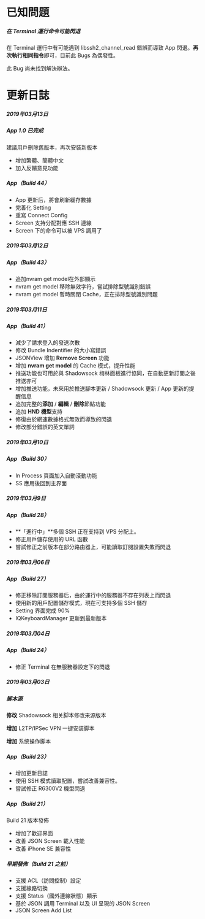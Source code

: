 # 已知問題

##### 在 Terminal 運行命令可能閃退

在 Terminal 運行中有可能遇到 libssh2_channel_read 錯誤而導致 App 閃退。**再次執行相同指令**即可，目前此 Bugs 為偶發性。

此 Bug 尚未找到解決辦法。



# 更新日誌

##### 2019年03月13日

##### App 1.0 已完成

建議用戶刪除舊版本，再次安裝新版本

* 增加繁體、簡體中文
* 加入反饋意見功能

##### App（Build 44）

* App 更新后，將會刷新緩存數據
* 完善化 Setting
* 重寫 Connect Config
* Screen 支持分配對應 SSH 連線
* Screen 下的命令可以被 VPS 調用了

##### 2019年03月12日

##### App（Build 43）

* 追加nvram get model在外部顯示
* nvram get model 移除無效字符，嘗試排除型號識別錯誤
* nvram get model 暫時關閉 Cache，正在排除型號識別問題

##### 2019年03月11日

##### App（Build 41）

* 減少了請求登入的發送次數
* 修改 Bundle Indentifier 的大小寫錯誤
* JSONView 增加 **Remove Screen** 功能
* 增加 **nvram get model** 的 Cache 模式，提升性能
* 推送功能也可用於與 Shadowsock 梅林面板進行協同，在自動更新訂閱之後推送亦可
* 增加推送功能，未來用於推送腳本更新 / Shadowsock 更新 / App 更新的提醒信息
* 追加完整的**添加** / **編輯** / **刪除**節點功能
* 追加 **HND 機型**支持
* 修復由於網速數據格式無效而導致的閃退
* 修改部分錯誤的英文單詞

##### 2019年03月10日

##### App（Build 30）

* In Process 頁面加入自動滾動功能
* SS 應用後回到主界面

##### 2019年03月9日

##### App（Build 28）

* **「進行中」**多個 SSH 正在支持到 VPS 分配上。
* 修正用戶儲存使用的 URL 函數
* 嘗試修正之前版本在部分路由器上，可能讀取訂閱設置失敗而閃退

##### 2019年03月06日

##### App（Build 27）

* 修正移除訂閱服務器后，由於運行中的服務器不存在列表上而閃退
* 使用新的用戶配置儲存模式，現在可支持多個 SSH 儲存
* Setting 界面完成 90%
* IQKeyboardManager 更新到最新版本

##### 2019年03月04日

##### App（Build 24）

* 修正 Terminal 在無服務器設定下的閃退

##### 2019年03月03日

##### 脚本源

**修改** Shadowsock 相关脚本修改来源版本

**增加** L2TP/IPSec VPN 一键安装脚本

**增加** 系统操作脚本

##### App（Build 23）

* 增加更新日誌
* 使用 SSH 模式讀取配置，嘗試改善兼容性。
* 嘗試修正 R6300V2 機型閃退

##### App（Build 21）

Build 21 版本發佈

* 增加了歡迎界面
* 改善 JSON Screen 載入性能
* 改善 iPhone SE 兼容性

##### 早期發佈（Build 21 之前）

* 支援 ACL（訪問控制）設定
* 支援線路切換
* 支援 Status（國外連線狀態）顯示
* 基於 JSON 調用 Terminal 以及 UI 呈現的 JSON Screen
* JSON Screen Add List

